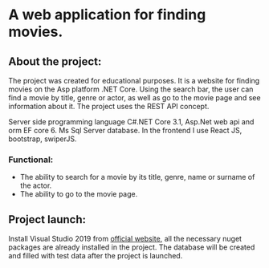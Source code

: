 # A web application for finding movies.

## About the project:

The project was created for educational purposes. It is a website for finding movies on the Asp platform .NET Core. Using the search bar, the user can find a movie by title, genre or actor, as well as go to the movie page and see information about it. The project uses the REST API concept.

Server side programming language C#.NET Core 3.1, Asp.Net web api and orm EF core 6. Ms Sql Server database. In the frontend I use React JS, bootstrap, swiperJS.

### Functional:

- The ability to search for a movie by its title, genre, name or surname of the actor.
- The ability to go to the movie page.

## Project launch:

Install Visual Studio 2019 from [official website](https://visualstudio.microsoft.com/ru/downloads/), all the necessary nuget packages are already installed in the project. The database will be created and filled with test data after the project is launched.
